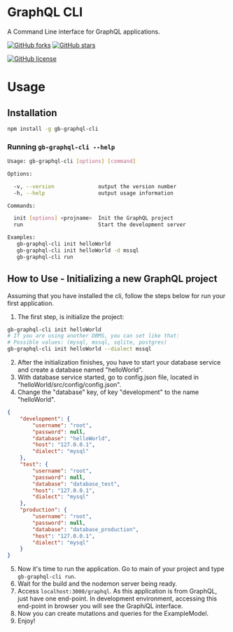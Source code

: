 # GraphQL CLI
A Command Line interface for GraphQL applications.

[![GitHub forks](https://img.shields.io/github/forks/gabrielbusarello/gb-graphql-cli.svg?style=social)](https://github.com/gabrielbusarello/gb-graphql-cli/fork) [![GitHub stars](https://img.shields.io/github/stars/gabrielbusarello/gb-graphql-cli.svg?style=social)](https://github.com/gabrielbusarello/gb-graphql-cli/stargazers)

[![GitHub license](https://img.shields.io/github/license/gabrielbusarello/gb-graphql-cli.svg)](https://github.com/gabrielbusarello/gb-graphql-cli/blob/master/LICENSE)

# Usage

## Installation
```sh
npm install -g gb-graphql-cli
```

### Running `gb-graphql-cli --help`
```sh
Usage: gb-graphql-cli [options] [command]

Options:

  -v, --version              output the version number
  -h, --help                 output usage information

Commands:

  init [options] <projname>  Init the GraphQL project
  run                        Start the development server

Examples:
   gb-graphql-cli init helloWorld
   gb-graphql-cli init helloWorld -d mssql
   gb-graphql-cli run

```

## How to Use - Initializing a new GraphQL project
Assuming that you have installed the cli, follow the steps below for run your first application.
1. The first step, is initialize the project:
```sh
gb-graphql-cli init helloWorld
# If you are using another DBMS, you can set like that:
# Possible values: (mysql, mssql, sqlite, postgres)
gb-graphql-cli init helloWorld --dialect mssql
```
2. After the initialization finishes, you have to start your database service and create a database named "helloWorld".
3. With database service started, go to config.json file, located in "helloWorld/src/config/config.json".
4. Change the "database" key, of key "development" to the name "helloWorld".
```json
{
    "development": {
        "username": "root",
        "password": null,
        "database": "helloWorld",
        "host": "127.0.0.1",
        "dialect": "mysql"
    },
    "test": {
        "username": "root",
        "password": null,
        "database": "database_test",
        "host": "127.0.0.1",
        "dialect": "mysql"
    },
    "production": {
        "username": "root",
        "password": null,
        "database": "database_production",
        "host": "127.0.0.1",
        "dialect": "mysql"
    }
}
```
5. Now it's time to run the application. Go to main of your project and type `gb-graphql-cli run`.
6. Wait for the build and the nodemon server being ready.
7. Access `localhost:3000/graphql`. As this application is from GraphQL, just have one end-point. In development environment, accessing this end-point in browser you will see the Graph*i*QL interface.
8. Now you can create mutations and queries for the ExampleModel.
9. Enjoy!